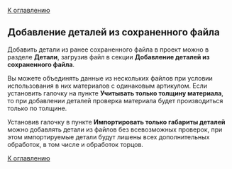 [К оглавлению](/service/doc/?cid=steklo)
## Добавление деталей из сохраненного файла

Добавить детали из ранее сохраненного файла в проект можно в разделе **Детали**, загрузив файл в секции **Добавление деталей из сохраненного файла**.

Вы можете объединять данные из нескольких файлов при условии использования в них материалов с одинаковым артикулом.
Если установить галочку на пункте **Учитывать только толщину материала**, то при добавлении деталей проверка материала будет производиться только по толщине.

Установив галочку в пункте **Импортировать только габариты деталей** можно добавлять детали из файлов без всевозможных проверок, при этом импортируемые детали будут лишены всех дополнительных обработок, в том числе и обработок торцов.

[К оглавлению](/service/doc/?cid=steklo)